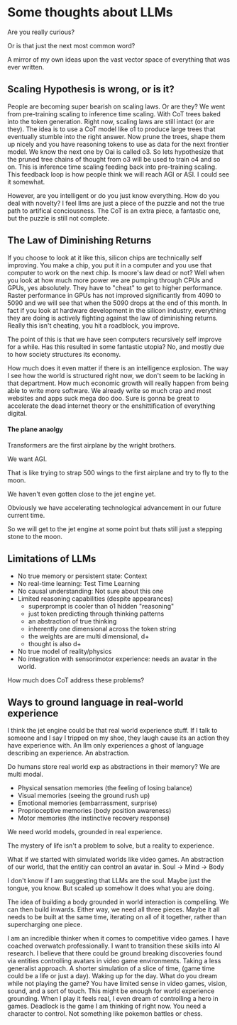 # Some thoughts about LLMs
Are you really curious? 

Or is that just the next most common word?

A mirror of my own ideas upon the vast vector space of everything that was ever written.

## Scaling Hypothesis is wrong, or is it?
People are becoming super bearish on scaling laws. Or are they? We went from pre-training scaling to inference time scaling. With CoT trees baked into the token generation. Right now, scaling laws are still intact (or are they). The idea is to use a CoT model like o1 to produce large trees that eventually stumble into the right answer. Now prune the trees, shape them up nicely and you have reasoning tokens to use as data for the next frontier model. We know the next one by Oai is called o3. So lets hypothesize that the pruned tree chains of thought from o3 will be used to train o4 and so on. This is inference time scaling feeding back into pre-training scaling. This feedback loop is how people think we will reach AGI or ASI. I could see it somewhat. 

However, are you intelligent or do you just know everything. How do you deal with novelty? I feel llms are just a piece of the puzzle and not the true path to artifical conciousness. The CoT is an extra piece, a fantastic one, but the puzzle is still not complete.

## The Law of Diminishing Returns
If you choose to look at it like this, silicon chips are technically self improving. You make a chip, you put it in a computer and you use that computer to work on the next chip. Is moore's law dead or not? Well when you look at how much more power we are pumping through CPUs and GPUs, yes absolutely. They have to "cheat" to get to higher performance. Raster performance in GPUs has not improved significantly from 4090 to 5090 and we will see that when the 5090 drops at the end of this month. In fact if you look at hardware development in the silicon industry, everything they are doing is actively fighting against the law of diminishing returns. Really this isn't cheating, you hit a roadblock, you improve. 

The point of this is that we have seen computers recursively self improve for a while. Has this resulted in some fantastic utopia? No, and mostly due to how society structures its economy. 

How much does it even matter if there is an intelligence explosion. The way I see how the world is structured right now, we don't seem to be lacking in that department. How much economic growth will really happen from being able to write more software. We already write so much crap and most websites and apps suck mega doo doo. Sure is gonna be great to accelerate the dead internet theory or the enshittification of everything digital. 


#### The plane anaolgy
Transformers are the first airplane by the wright brothers.

We want AGI.

That is like trying to strap 500 wings to the first airplane and try to fly to the moon.

We haven't even gotten close to the jet engine yet.

Obviously we have accelerating technological advancement in our future current time.

So we will get to the jet engine at some point but thats still just a stepping stone to the moon.

## Limitations of LLMs 
- No true memory or persistent state: Context
- No real-time learning: Test Time Learning
- No causal understanding: Not sure about this one
- Limited reasoning capabilities (despite appearances)
    - superprompt is cooler than o1 hidden "reasoning"
    - just token predicting through thinking patterns
    - an abstraction of true thinking
    - inherently one dimensional across the token string
    - the weights are are multi dimensional, d+
    - thought is also d+
- No true model of reality/physics
- No integration with sensorimotor experience: needs an avatar in the world.

How much does CoT address these problems?

## Ways to ground language in real-world experience
I think the jet engine could be that real world experience stuff.
If I talk to someone and I say I tripped on my shoe, they laugh cause its an action they have experience with.
An llm only experiences a ghost of language describing an experience.
An abstraction. 

Do humans store real world exp as abstractions in their memory?
We are multi modal.
- Physical sensation memories (the feeling of losing balance)
- Visual memories (seeing the ground rush up)
- Emotional memories (embarrassment, surprise)
- Proprioceptive memories (body position awareness)
- Motor memories (the instinctive recovery response)

We need world models, grounded in real experience.

The mystery of life isn't a problem to solve, but a reality to experience.

What if we started with simulated worlds like video games.
An abstraction of our world, that the entitiy can control an avatar in.
Soul -> Mind -> Body

I don't know if I am suggesting that LLMs are the soul. Maybe just the tongue, you know. But scaled up somehow it does what you are doing. 

The idea of building a body grounded in world interaction is compelling. We can then build inwards. Either way, we need all three pieces. Maybe it all needs to be built at the same time, iterating on all of it together, rather than supercharging one piece. 

I am an incredible thinker when it comes to competitive video games. I have coached overwatch professionally. I want to transition these skills into AI research. I believe that there could be ground breaking discoveries found via entities controlling avatars in video game environments. Taking a less generalist approach. A shorter simulation of a slice of time, (game time could be a life or just a day). Waking up for the day. What do you dream while not playing the game? You have limited sense in video games, vision, sound, and a sort of touch.  This might be enough for world experience grounding. When I play it feels real, I even dream of controlling a hero in games. Deadlock is the game I am thinking of right now. You need a character to control. Not something like pokemon battles or chess.

